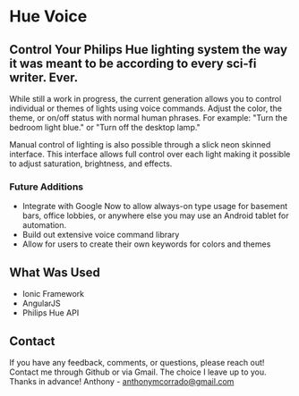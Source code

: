 Hue Voice
=============

## Control Your Philips Hue lighting system the way it was meant to be according to every sci-fi writer. Ever.

While still a work in progress, the current generation allows you to control individual or themes of lights using voice commands. Adjust the color, the theme, or on/off status with normal human phrases. For example: "Turn the bedroom light blue." or "Turn off the desktop lamp."

Manual control of lighting is also possible through a slick neon skinned interface. This interface allows full control over each light making it possible to adjust saturation, brightness, and effects.

### Future Additions

* Integrate with Google Now to allow always-on type usage for basement bars, office lobbies, or anywhere else you may use an Android tablet for automation.
* Build out extensive voice command library
* Allow for users to create their own keywords for colors and themes

## What Was Used

* Ionic Framework
* AngularJS
* Philips Hue API

## Contact
If you have any feedback, comments, or questions, please reach out! Contact me through Github or via Gmail. The choice I leave up to you. Thanks in advance! 
Anthony - anthonymcorrado@gmail.com
